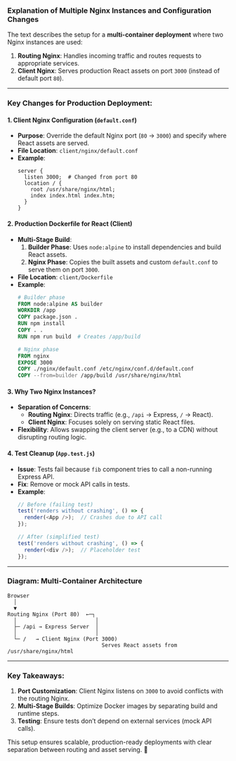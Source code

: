### Explanation of Multiple Nginx Instances and Configuration Changes

The text describes the setup for a **multi-container deployment** where two Nginx instances are used:  
1. **Routing Nginx**: Handles incoming traffic and routes requests to appropriate services.  
2. **Client Nginx**: Serves production React assets on port `3000` (instead of default port `80`).  

---

### Key Changes for Production Deployment:

#### 1. **Client Nginx Configuration (`default.conf`)**  
   - **Purpose**: Override the default Nginx port (`80` → `3000`) and specify where React assets are served.  
   - **File Location**: `client/nginx/default.conf`  
   - **Example**:  
     ```nginx
     server {
       listen 3000;  # Changed from port 80
       location / {
         root /usr/share/nginx/html;
         index index.html index.htm;
       }
     }
     ```

#### 2. **Production Dockerfile for React (Client)**  
   - **Multi-Stage Build**:  
     1. **Builder Phase**: Uses `node:alpine` to install dependencies and build React assets.  
     2. **Nginx Phase**: Copies the built assets and custom `default.conf` to serve them on port `3000`.  
   - **File Location**: `client/Dockerfile`  
   - **Example**:  
     ```dockerfile
     # Builder phase
     FROM node:alpine AS builder
     WORKDIR /app
     COPY package.json .
     RUN npm install
     COPY . .
     RUN npm run build  # Creates /app/build

     # Nginx phase
     FROM nginx
     EXPOSE 3000
     COPY ./nginx/default.conf /etc/nginx/conf.d/default.conf
     COPY --from=builder /app/build /usr/share/nginx/html
     ```

#### 3. **Why Two Nginx Instances?**  
   - **Separation of Concerns**:  
     - **Routing Nginx**: Directs traffic (e.g., `/api` → Express, `/` → React).  
     - **Client Nginx**: Focuses solely on serving static React files.  
   - **Flexibility**: Allows swapping the client server (e.g., to a CDN) without disrupting routing logic.  

#### 4. **Test Cleanup (`App.test.js`)**  
   - **Issue**: Tests fail because `fib` component tries to call a non-running Express API.  
   - **Fix**: Remove or mock API calls in tests.  
   - **Example**:  
     ```javascript
     // Before (failing test)
     test('renders without crashing', () => {
       render(<App />);  // Crashes due to API call
     });

     // After (simplified test)
     test('renders without crashing', () => {
       render(<div />);  // Placeholder test
     });
     ```

---

### Diagram: Multi-Container Architecture  
```
Browser
  │
  ▼
Routing Nginx (Port 80)  ←─┐
  │                         │
  ├─ /api → Express Server  │
  │                         │
  └─ /   → Client Nginx (Port 3000)  
                              Serves React assets from /usr/share/nginx/html
```

---

### Key Takeaways:  
1. **Port Customization**: Client Nginx listens on `3000` to avoid conflicts with the routing Nginx.  
2. **Multi-Stage Builds**: Optimize Docker images by separating build and runtime steps.  
3. **Testing**: Ensure tests don’t depend on external services (mock API calls).  

This setup ensures scalable, production-ready deployments with clear separation between routing and asset serving. 🚀